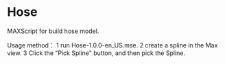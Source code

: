 # Hose
MAXScript for build hose model.

Usage method： 
1 run Hose-1.0.0-en_US.mse.
2 create a spline in the Max view.
3 Click the "Pick Spline" button, and then pick the Spline. 
